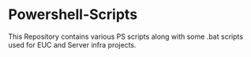 # Powershell-Scripts
This Repository contains various PS scripts along with some .bat scripts used for EUC and Server infra projects.
